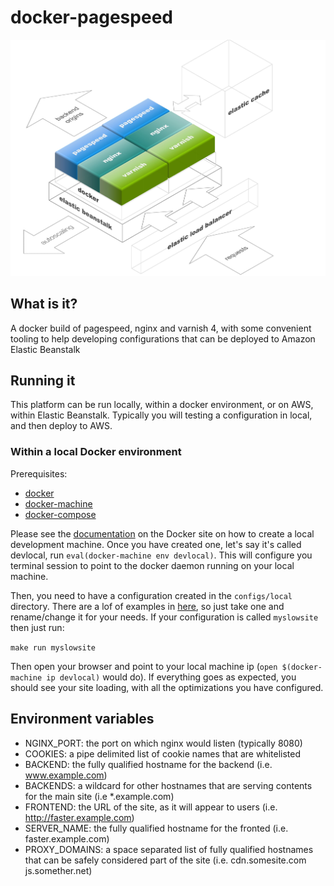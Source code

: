 # docker-pagespeed

![Architecture diagram](art/diagram.jpg)

## What is it?
A docker build of pagespeed, nginx and varnish 4, with some convenient tooling to help developing configurations that can be deployed to Amazon Elastic Beanstalk

## Running it
This platform can be run locally, within a docker environment, or on AWS, within Elastic Beanstalk. Typically you will testing a configuration in local, and then deploy to AWS.

### Within a local Docker environment
Prerequisites:
- [docker](https://docs.docker.com/installation/)
- [docker-machine](https://docs.docker.com/machine/install-machine/)
- [docker-compose](https://docs.docker.com/compose/install/)

Please see the [documentation](https://docs.docker.com/machine/get-started/) on the Docker site on how to create a local development machine. Once you have created one, let's say it's called devlocal, run `eval(docker-machine env devlocal)`. This will configure you terminal session to point to the docker daemon running on your local machine.

Then, you need to have a configuration created in the `configs/local` directory. There are a lof of examples in [here](configs/local), so just take one and rename/change it for your needs. If your configuration is called `myslowsite` then just run:

`make run myslowsite`

Then open your browser and point to your local machine ip (`open $(docker-machine ip devlocal)` would do).
If everything goes as expected, you should see your site loading, with all the optimizations you have configured.


## Environment variables
- NGINX_PORT: the port on which nginx would listen (typically 8080)
- COOKIES: a pipe delimited list of cookie names that are whitelisted
- BACKEND: the fully qualified hostname for the backend (i.e. www.example.com)
- BACKENDS: a wildcard for other hostnames that are serving contents for the main site (i.e *.example.com)
- FRONTEND: the URL of the site, as it will appear to users (i.e. http://faster.example.com)
- SERVER_NAME: the fully qualified hostname for the fronted (i.e. faster.example.com) 
- PROXY_DOMAINS: a space separated list of fully qualified hostnames that can be safely considered part of the site (i.e. cdn.somesite.com js.somether.net)


